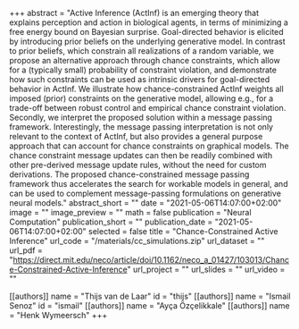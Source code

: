 +++
abstract = "Active Inference (ActInf) is an emerging theory that explains perception and action in biological agents, in terms of minimizing a free energy bound on Bayesian surprise. Goal-directed behavior is elicited by introducing prior beliefs on the underlying generative model. In contrast to prior beliefs, which constrain all realizations of a random variable, we propose an alternative approach through chance constraints, which allow for a (typically small) probability of constraint violation, and demonstrate how such constraints can be used as intrinsic drivers for goal-directed behavior in ActInf. We illustrate how chance-constrained ActInf weights all imposed (prior) constraints on the generative model, allowing e.g., for a trade-off between robust control and empirical chance constraint violation. Secondly, we interpret the proposed solution within a message passing framework. Interestingly, the message passing interpretation is not only relevant to the context of ActInf, but also provides a general purpose approach that can account for chance constraints on graphical models. The chance constraint message updates can then be readily combined with other pre-derived message update rules, without the need for custom derivations. The proposed chance-constrained message passing framework thus accelerates the search for workable models in general, and can be used to complement message-passing formulations on generative neural models."
abstract_short = ""
date = "2021-05-06T14:07:00+02:00"
image = ""
image_preview = ""
math = false
publication = "Neural Computation"
publication_short = ""
publication_date = "2021-05-06T14:07:00+02:00"
selected = false
title = "Chance-Constrained Active Inference"
url_code = "/materials/cc_simulations.zip"
url_dataset = ""
url_pdf = "https://direct.mit.edu/neco/article/doi/10.1162/neco_a_01427/103013/Chance-Constrained-Active-Inference"
url_project = ""
url_slides = ""
url_video = ""

[[authors]]
    name = "Thijs van de Laar"
    id = "thijs"
[[authors]]
    name = "Ismail Senoz"
    id = "ismail"
[[authors]]
    name = "Ayça Özçelikkale"
[[authors]]
    name = "Henk Wymeersch"
+++